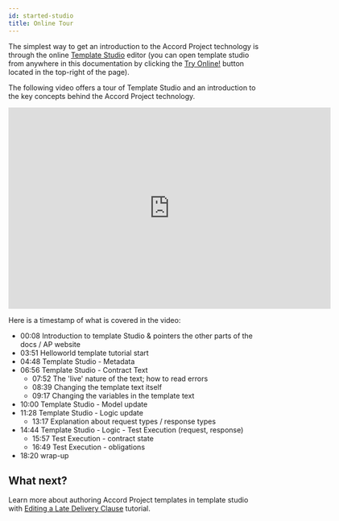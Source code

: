 ```yaml
---
id: started-studio
title: Online Tour
---
```


The simplest way to get an introduction to the Accord Project technology is through the online [Template Studio](https://studio.accordproject.org) editor (you can open template studio from anywhere in this documentation by clicking the [Try Online!](https://studio.accordproject.org) button located in the top-right of the page).

The following video offers a tour of Template Studio and an introduction to the key concepts behind the Accord Project technology.

<iframe src="https://player.vimeo.com/video/328933628" width="640" height="400" frameborder="0" allow="autoplay; fullscreen" allowfullscreen></iframe>

Here is a timestamp of what is covered in the video:

- 00:08 Introduction to template Studio & pointers the other parts of the docs / AP website
- 03:51 Helloworld template tutorial start
- 04:48 Template Studio - Metadata
- 06:56 Template Studio - Contract Text
  - 07:52 The 'live' nature of the text; how to read errors
  - 08:39 Changing the template text itself
  - 09:17 Changing the variables in the template text
- 10:00 Template Studio - Model update
- 11:28 Template Studio - Logic update
  - 13:17 Explanation about request types / response types
- 14:44 Template Studio - Logic - Test Execution (request, response)
  - 15:57 Test Execution - contract state
  - 16:49 Test Execution - obligations
- 18:20 wrap-up

## What next?

Learn more about authoring Accord Project templates in template studio with [Editing a Late Delivery Clause](tutorial-latedelivery) tutorial.
